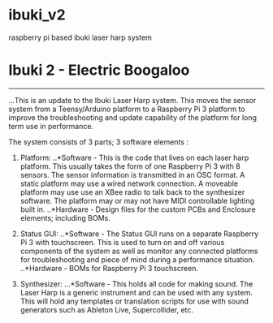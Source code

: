 # ibuki_v2
raspberry pi based ibuki laser harp system

# Ibuki 2 - Electric Boogaloo
----
...This is an update to the Ibuki Laser Harp system. This moves the sensor system from a Teensy/Arduino platform to a Raspberry Pi 3 platform to improve the troubleshooting and update capability of the platform for long term use in performance.

The system consists of 3 parts; 3 software elements :

1. Platform:
..*Software - This is the code that lives on each laser harp platform. This usually takes the form of one Raspberry Pi 3 with 8 sensors. The sensor information is transmitted in an OSC format. A static platform may use a wired network connection. A moveable platform may use use an XBee radio to talk back to the synthesizer software. The platform may or may not have MIDI controllable lighting built in.
..*Hardware - Design files for the custom PCBs and Enclosure elements; including BOMs.

2. Status GUI:
..*Software - The Status GUI runs on a separate Raspberry Pi 3 with touchscreen. This is used to turn on and off various components of the system as well as monitor any connected platforms for troubleshooting and piece of mind during a performance situation.
..*Hardware - BOMs for Raspberry Pi 3 touchscreen.

3. Synthesizer:
...*Software - This holds all code for making sound. The Laser Harp is a generic instrument and can be used with any system. This will hold any templates or translation scripts for use with sound generators such as Ableton Live, Supercollider, etc.
